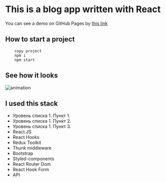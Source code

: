 # This is a blog app written with React

You can see a demo on GitHub Pages by [this link](https://drayfer.github.io/react-blog/)

## How to start a project

```
    copy project
    npm i
    npm start
```

## See how it looks
![animation](https://s9.gifyu.com/images/react-blog.gif)


## I used this stack

- Уровень списка 1. Пункт 1.
- Уровень списка 1. Пункт 2.
- Уровень списка 1. Пункт 3.
- React.JS
- React Hooks
- Redux Toolkit
- Thunk middleware
- Bootstrap
- Styled-components
- React Router Dom
- React Hook Form
- API
